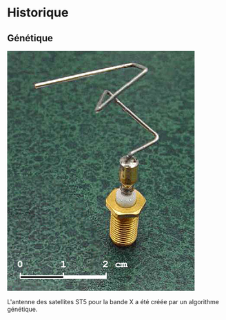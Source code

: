 # Historique

## Génétique

![Antenne tordue](img/St_5-xband-antenna.jpg "ST5 X-band antenna")

L'antenne des satellites ST5 pour la bande X a été créée par un algorithme génétique.
